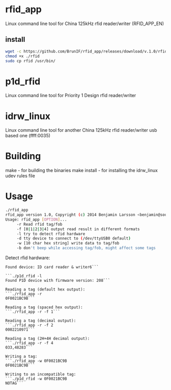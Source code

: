 rfid_app
========

Linux command line tool for China 125kHz rfid reader/writer (RFID_APP_EN)

## install

```bash
wget -c https://github.com/BrunIF/rfid_app/releases/download/v.1.0/rfid_app -O rfid
chmod +x ./rfid
sudo cp rfid /usr/bin/
```

p1d_rfid
========

Linux command line tool for Priority 1 Design rfid reader/writer


idrw_linux
==========

Linux command line tool for another China 125kHz rfid reader/writer usb based one (ffff:0035)


Building
========

make - for building the binaries
make install - for installing the idrw_linux udev rules file


Usage
=====

```bash
./rfid_app
rfid_app version 1.0, Copyright (c) 2014 Benjamin Larsson <benjamin@southpole.se>
Usage: rfid_app [OPTION]...
	 -r Read rfid tag/fob
	 -f [0|1|2|3|4] output read result in different formats
	 -l try to detect rfid hardware
	 -d tty device to connect to (/dev/ttyUSB0 default)
	 -w [10 char hex string] write data to tag/fob
	 -b don't beep while accessing tag/fob, might affect some tags
```

Detect rfid hardware:
```./rfid_app -l
Found device: ID card reader & writer6```

```./p1d_rfid -l
Found P1D device with firmware version: 208```

Reading a tag (default hex output):
```./rfid_app -r
0F0021BC9B```

Reading a tag (spaced hex output):
```./rfid_app -r -f 1```

Reading a tag (decimal output):
```./rfid_app -r -f 2
0002210971```

Reading a tag (2H+4H decimal output):
```./rfid_app -r -f 4
033,48283```

Writing a tag:
```./rfid_app -w 0F0021BC9B
0F0021BC9B```

Writing to an incompatible tag:
```./p1d_rfid -w 0F0021BC9B
NOTAG```

